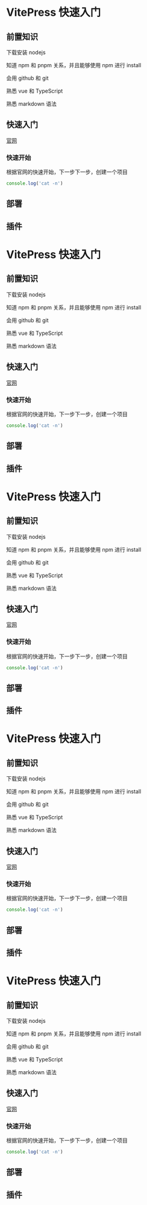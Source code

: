 # VitePress 快速入门

## 前置知识

下载安装 nodejs

知道 npm 和 pnpm 关系，并且能够使用 npm 进行 install

会用 github 和 git

熟悉 vue 和 TypeScript

熟悉 markdown 语法



## 快速入门

[官网](https://vitejs.cn/vitepress/)

### 快速开始

根据官网的快速开始，下一步下一步，创建一个项目



``` javascript
console.log('cat -n')
```


## 部署



## 插件

# VitePress 快速入门

## 前置知识

下载安装 nodejs

知道 npm 和 pnpm 关系，并且能够使用 npm 进行 install

会用 github 和 git

熟悉 vue 和 TypeScript

熟悉 markdown 语法



## 快速入门

[官网](https://vitejs.cn/vitepress/)

### 快速开始

根据官网的快速开始，下一步下一步，创建一个项目



``` javascript
console.log('cat -n')
```


## 部署



## 插件


# VitePress 快速入门

## 前置知识

下载安装 nodejs

知道 npm 和 pnpm 关系，并且能够使用 npm 进行 install

会用 github 和 git

熟悉 vue 和 TypeScript

熟悉 markdown 语法



## 快速入门

[官网](https://vitejs.cn/vitepress/)

### 快速开始

根据官网的快速开始，下一步下一步，创建一个项目



``` javascript
console.log('cat -n')
```


## 部署



## 插件

# VitePress 快速入门

## 前置知识

下载安装 nodejs

知道 npm 和 pnpm 关系，并且能够使用 npm 进行 install

会用 github 和 git

熟悉 vue 和 TypeScript

熟悉 markdown 语法



## 快速入门

[官网](https://vitejs.cn/vitepress/)

### 快速开始

根据官网的快速开始，下一步下一步，创建一个项目



``` javascript
console.log('cat -n')
```


## 部署



## 插件

# VitePress 快速入门

## 前置知识

下载安装 nodejs

知道 npm 和 pnpm 关系，并且能够使用 npm 进行 install

会用 github 和 git

熟悉 vue 和 TypeScript

熟悉 markdown 语法



## 快速入门

[官网](https://vitejs.cn/vitepress/)

### 快速开始

根据官网的快速开始，下一步下一步，创建一个项目



``` javascript
console.log('cat -n')
```


## 部署



## 插件

